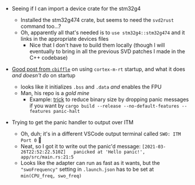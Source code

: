 - Seeing if I can import a device crate for the stm32g4
  - Installed the stm32g474 crate, but seems to need the `svd2rust` command too...?
  - Oh, apparently all that's needed is to `use stm32g4::stm32g474` and it links in the appropriate devices files
    - Nice that I don't have to build them locally (though I will eventually to bring in all the previous SVD patches I made in the C++ codebase)
- [Good post from `cbiffle`](https://github.com/cbiffle/m4vga-rs/blob/a1e2ba47eaeb4864f0d8b97637611d9460ce5c4d/notes/20190121.md) on using `cortex-m-rt` startup, and what it does _and doesn't do_ on startup
  - looks like it initializes `.bss` and `.data` _and_ enables the FPU
  - Man, his repo is a _gold mine_
    - Example: [trick](https://github.com/cbiffle/m4vga-rs/blob/master/doc/rust-port.md) to reduce binary size by dropping panic messages if you want by `cargo build --release --no-default-features --features panic-halt`

- Trying to get the panic handler to output over ITM
  - Oh, duh; it's in a different VSCode output terminal called `SWO: ITM Port 0` :zany_face:
  - Neat, so I got it to write out the panic'd message: `[2021-03-26T22:52:22.510Z]   panicked at 'Hello panic!', app/src/main.rs:21:5`
  - Looks like the adapter can run as fast as it wants, but the `"swoFrequency"` setting in `.launch.json` has to be set at `min(CPU_freq, swo_freq)`